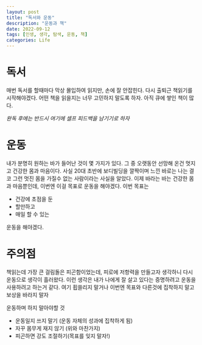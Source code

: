 ```yaml
---
layout: post
title: "독서와 운동"
description: "운동과 책"
date: 2022-09-12
tags: [인생, 생각, 탐색, 운동, 책]
categories: Life
---
```

# 독서
매번 독서를 할때마다 막상 몰입하여 읽지만, 손에 잘 안잡힌다. 다시 출퇴근 책읽기를 시작해야겠다. 어떤 책을 읽을지는 너무 고민하지 말도록 하자. 아직 큐에 쌓인 책이 많다.

*완독 후에는 반드시 여기에 셀프 피드백을 남기기로 하자*  

# 운동
내가 분명히 원하는 바가 들어난 것이 몇 가지가 있다. 
그 중 오랫동안 선망해 온건 멋지고 건강한 몸과 마음이다.
사실 20대 초반에 보디빌딩을 깔짝이며 느낀 바로는 나는 결코 그런 멋진 몸을 가질수 없는 사람이라는 사실을 알았다.
이제 바라는 바는 건강한 몸과 마음뿐인데, 이번엔 이걸 목표로 운동을 해야겠다.
이번 목표는
  - 건강에 초점을 둔
  - 할만하고
  - 매일 할 수 있는

운동을 해야겠다.  
  
# 주의점
책읽는데 가장 큰 걸림돌은 피곤함이었는데, 피로에 저항력을 만들고자 생각하니 다시 운동으로 생각이 흘러왔다. 이런 생각은 내가 나에게 잘 살고 있다는 증명하려고 운동을 사용하려고 하는거 같다. 여기 휩쓸리지 말거나 이번엔 목표와 다른것에 집착하지 말고 보상을 바라지 말자

운동하며 하지 말아야할 것 
- 운동일지 쓰지 말기 (운동 자체의 성과에 집착하게 됨)
- 자꾸 몸무게 재지 않기 (위와 마찬가지)
- 피곤하면 강도 조절하기(목표를 잊지 말자!)